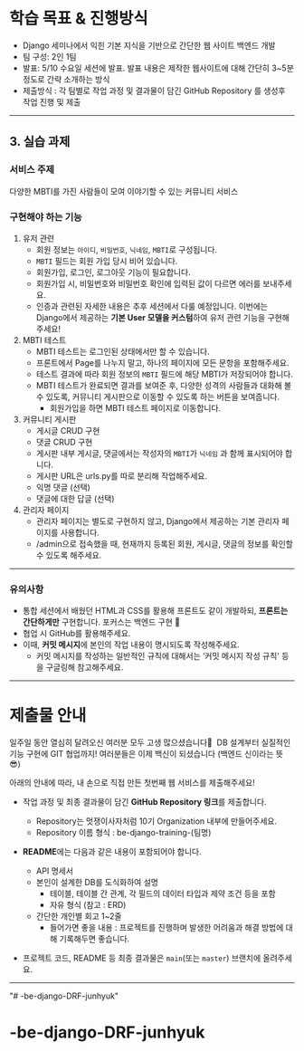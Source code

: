 
# 학습 목표 & 진행방식

- Django 세미나에서 익힌 기본 지식을 기반으로 간단한 웹 사이트 백엔드 개발
- 팀 구성: 2인 1팀
- 발표: 5/10 수요일 세션에 발표. 발표 내용은 제작한 웹사이트에 대해 간단히 3~5분정도로 간략 소개하는 방식
- 제출방식 : 각 팀별로 작업 과정 및 결과물이 담긴 GitHub Repository 를 생성후 작업 진행 및 제출


---

## 3. 실습 과제

### 서비스 주제

다양한 MBTI를 가진 사람들이 모여 이야기할 수 있는 커뮤니티 서비스

### 구현해야 하는 기능

1. 유저 관련
    - 회원 정보는 `아이디`, `비밀번호`, `닉네임`, `MBTI`로 구성됩니다.
    - `MBTI` 필드는 회원 가입 당시 비어 있습니다.
    - 회원가입, 로그인, 로그아웃 기능이 필요합니다.
    - 회원가입 시, 비밀번호와 비밀번호 확인에 입력된 값이 다르면 에러를 보내주세요.
    - 인증과 관련된 자세한 내용은 추후 세션에서 다룰 예정입니다. 이번에는 Django에서 제공하는 **기본 User 모델을 커스텀**하여 유저 관련 기능을 구현해주세요!
2. MBTI 테스트
    - MBTI 테스트는 로그인된 상태에서만 할 수 있습니다.
    - 프론트에서 Page를 나누지 말고, 하나의 페이지에 모든 문항을 포함해주세요.
    - 테스트 결과에 따라 회원 정보의 `MBTI` 필드에 해당 MBTI가 저장되어야 합니다.
    - MBTI 테스트가 완료되면 결과를 보여준 후, 다양한 성격의 사람들과 대화해 볼 수 있도록, 커뮤니티 게시판으로 이동할 수 있도록 하는 버튼을 보여줍니다.
        - 회원가입을 하면 MBTI 테스트 페이지로 이동합니다.
3. 커뮤니티 게시판
    - 게시글 CRUD 구현
    - 댓글 CRUD 구현
    - 게시판 내부 게시글, 댓글에서는 작성자의 `MBTI`가 `닉네임` 과 함께 표시되어야 합니다.
    - 게시판 URL은 urls.py를 따로 분리해 작업해주세요.
    - 익명 댓글 (선택)
    - 댓글에 대한 답글 (선택)
4. 관리자 페이지
    - 관리자 페이지는 별도로 구현하지 않고, Django에서 제공하는 기본 관리자 페이지를 사용합니다.
    - /admin으로 접속했을 때, 현재까지 등록된 회원, 게시글, 댓글의 정보를 확인할 수 있도록 해주세요.

---

### 유의사항

- 통합 세션에서 배웠던 HTML과 CSS를 활용해 프론트도 같이 개발하되, **프론트는 간단하게만** 구현합니다. 
포커스는 백엔드 구현 🎯
- 협업 시 GitHub를 활용해주세요.
- 이때, **커밋 메시지**에 본인의 작업 내용이 명시되도록 작성해주세요.
    - 커밋 메시지를 작성하는 일반적인 규칙에 대해서는 ‘커밋 메시지 작성 규칙' 등을 구글링해 참고해주세요.

---

# 제출물 안내

일주일 동안 열심히 달려오신 여러분 모두 고생 많으셨습니다👏 
DB 설계부터 실질적인 기능 구현에 GIT 협업까지! 여러분들은 이제 백신이 되셨습니다 (백엔드 신이라는 뜻 😎) 

아래의 안내에 따라, 내 손으로 직접 만든 첫번째 웹 서비스를 제출해주세요!

- 작업 과정 및 최종 결과물이 담긴 **GitHub Repository 링크**를 제출합니다.
    - Repository는 멋쟁이사자처럼 10기 Organization 내부에 만들어주세요.
    - Repository 이름 형식 : be-django-training-(팀명)


- **README**에는 다음과 같은 내용이 포함되어야 합니다.
    - API 명세서
    - 본인이 설계한 DB를 도식화하여 설명
        - 테이블, 테이블 간 관계, 각 필드의 데이터 타입과 제약 조건 등을 포함
        - 자유 형식 (참고 : ERD)
    - 간단한 개인별 회고 1~2줄
        - 들어가면 좋을 내용 : 프로젝트를 진행하며 발생한 어려움과 해결 방법에 대해 기록해두면 좋습니다.
- 프로젝트 코드, README 등 최종 결과물은 `main`(또는 `master`) 브랜치에 올려주세요.
 

---


"# -be-django-DRF-junhyuk" 
# -be-django-DRF-junhyuk
